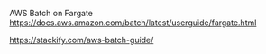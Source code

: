 AWS Batch on Fargate
https://docs.aws.amazon.com/batch/latest/userguide/fargate.html

https://stackify.com/aws-batch-guide/
